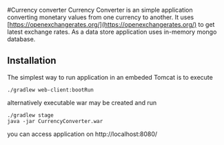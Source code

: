#Currency converter
Currency Converter is an simple application converting monetary values from one currency to another.
It uses [https://openexchangerates.org/](https://openexchangerates.org/) to get latest exchange rates.
As a data store application uses in-memory mongo database.

## Installation

The simplest way to run application in an embeded Tomcat is to execute

    ./gradlew web-client:bootRun
    
alternatively executable war may be created and run

    ./gradlew stage
    java -jar CurrencyConverter.war    

you can access application on http://localhost:8080/
